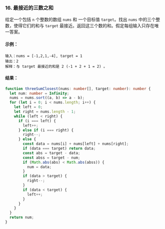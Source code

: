 ### 16. 最接近的三数之和

给定一个包括 `n` 个整数的数组 `nums` 和 一个目标值 `target`。找出 `nums` 中的三个整数，使得它们的和与 `target` 最接近。返回这三个数的和。假定每组输入只存在唯一答案。

#### 示例：

```
输入：nums = [-1,2,1,-4], target = 1
输出：2
解释：与 target 最接近的和是 2 (-1 + 2 + 1 = 2) 。
```

#### 结果：

```ts
function threeSumClosest(nums: number[], target: number): number {
  let num: number = Infinity;
  nums = nums.sort((a, b) => a - b);
  for (let i = 0; i < nums.length; i++) {
    let left = 0;
    let right = nums.length - 1;
    while (left < right) {
      if (i === left) {
        left++;
      } else if (i === right) {
        right--;
      } else {
        const data = nums[i] + nums[left] + nums[right];
        if (data === target) return data;
        const abs = target - data;
        const abss = target - num;
        if (Math.abs(abs) < Math.abs(abss)) {
          num = data;
        }
        if (data > target) {
          right--;
        }
        if (data < target) {
          left++;
        }
      }
    }
  }
  return num;
}
```
